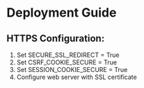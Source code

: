 # Deployment Guide

## HTTPS Configuration:
1. Set SECURE_SSL_REDIRECT = True
2. Set CSRF_COOKIE_SECURE = True
3. Set SESSION_COOKIE_SECURE = True
4. Configure web server with SSL certificate
